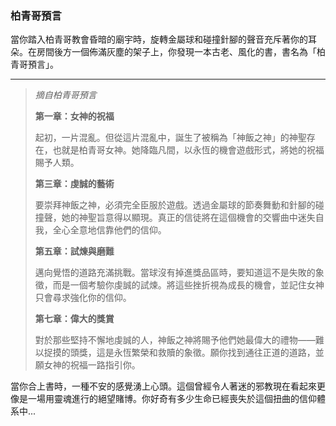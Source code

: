 ### 柏青哥預言

當你踏入柏青哥教會昏暗的廟宇時，旋轉金屬球和碰撞針腳的聲音充斥著你的耳朵。在房間後方一個佈滿灰塵的架子上，你發現一本古老、風化的書，書名為「柏青哥預言」。

---

> _摘自柏青哥預言_
>
> **第一章：女神的祝福**
>
> 起初，一片混亂。但從這片混亂中，誕生了被稱為「神飯之神」的神聖存在，也就是柏青哥女神。她降臨凡間，以永恆的機會遊戲形式，將她的祝福賜予人類。
>
> **第三章：虔誠的藝術**
>
> 要崇拜神飯之神，必須完全臣服於遊戲。透過金屬球的節奏舞動和針腳的碰撞聲，她的神聖旨意得以顯現。真正的信徒將在這個機會的交響曲中迷失自我，全心全意地信靠他們的信仰。
>
> **第五章：試煉與磨難**
>
> 邁向覺悟的道路充滿挑戰。當球沒有掉進獎品區時，要知道這不是失敗的象徵，而是一個考驗你虔誠的試煉。將這些挫折視為成長的機會，並記住女神只會尋求強化你的信仰。
>
> **第七章：偉大的獎賞**
>
> 對於那些堅持不懈地虔誠的人，神飯之神將賜予他們她最偉大的禮物——難以捉摸的頭獎，這是永恆繁榮和救贖的象徵。願你找到通往正道的道路，並願女神的祝福一路指引你。

當你合上書時，一種不安的感覺湧上心頭。這個曾經令人著迷的邪教現在看起來更像是一場用靈魂進行的絕望賭博。你好奇有多少生命已經喪失於這個扭曲的信仰體系中...
